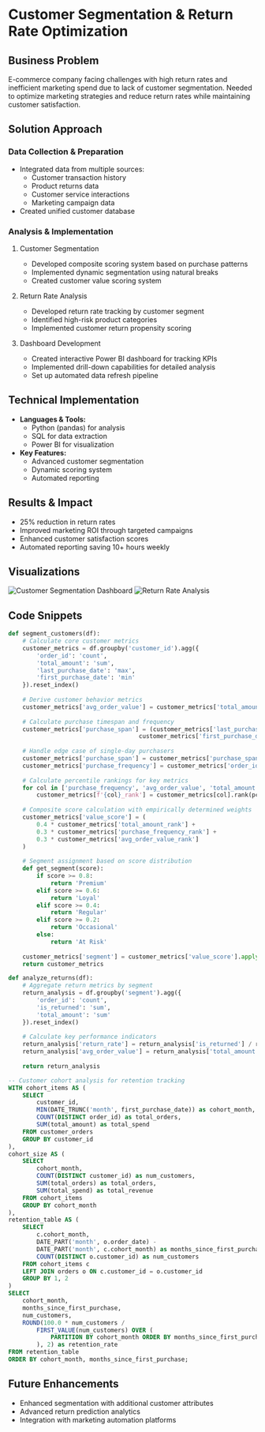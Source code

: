 # Customer Segmentation & Return Rate Optimization

## Business Problem
E-commerce company facing challenges with high return rates and inefficient marketing spend due to lack of customer segmentation. Needed to optimize marketing strategies and reduce return rates while maintaining customer satisfaction.

## Solution Approach
### Data Collection & Preparation
- Integrated data from multiple sources:
  - Customer transaction history
  - Product returns data
  - Customer service interactions
  - Marketing campaign data
- Created unified customer database

### Analysis & Implementation
1. Customer Segmentation
   - Developed composite scoring system based on purchase patterns
   - Implemented dynamic segmentation using natural breaks
   - Created customer value scoring system

2. Return Rate Analysis
   - Developed return rate tracking by customer segment
   - Identified high-risk product categories
   - Implemented customer return propensity scoring

3. Dashboard Development
   - Created interactive Power BI dashboard for tracking KPIs
   - Implemented drill-down capabilities for detailed analysis
   - Set up automated data refresh pipeline

## Technical Implementation
- **Languages & Tools:**
  - Python (pandas) for analysis
  - SQL for data extraction
  - Power BI for visualization
- **Key Features:**
  - Advanced customer segmentation
  - Dynamic scoring system
  - Automated reporting

## Results & Impact
- 25% reduction in return rates
- Improved marketing ROI through targeted campaigns
- Enhanced customer satisfaction scores
- Automated reporting saving 10+ hours weekly

## Visualizations
![Customer Segmentation Dashboard](/images/customer-segmentation.png)
![Return Rate Analysis](/images/return-analysis.png)

## Code Snippets
```python
def segment_customers(df):
    # Calculate core customer metrics
    customer_metrics = df.groupby('customer_id').agg({
        'order_id': 'count',
        'total_amount': 'sum',
        'last_purchase_date': 'max',
        'first_purchase_date': 'min'
    }).reset_index()
    
    # Derive customer behavior metrics
    customer_metrics['avg_order_value'] = customer_metrics['total_amount'] / customer_metrics['order_id']
    
    # Calculate purchase timespan and frequency
    customer_metrics['purchase_span'] = (customer_metrics['last_purchase_date'] - 
                                     customer_metrics['first_purchase_date']).dt.days
    
    # Handle edge case of single-day purchasers
    customer_metrics['purchase_span'] = customer_metrics['purchase_span'].replace(0, 1)
    customer_metrics['purchase_frequency'] = customer_metrics['order_id'] / customer_metrics['purchase_span']
    
    # Calculate percentile rankings for key metrics
    for col in ['purchase_frequency', 'avg_order_value', 'total_amount']:
        customer_metrics[f'{col}_rank'] = customer_metrics[col].rank(pct=True)
    
    # Composite score calculation with empirically determined weights
    customer_metrics['value_score'] = (
        0.4 * customer_metrics['total_amount_rank'] +
        0.3 * customer_metrics['purchase_frequency_rank'] + 
        0.3 * customer_metrics['avg_order_value_rank']
    )
    
    # Segment assignment based on score distribution
    def get_segment(score):
        if score >= 0.8: 
            return 'Premium'
        elif score >= 0.6:
            return 'Loyal'
        elif score >= 0.4:
            return 'Regular'
        elif score >= 0.2:
            return 'Occasional'
        else:
            return 'At Risk'
    
    customer_metrics['segment'] = customer_metrics['value_score'].apply(get_segment)
    return customer_metrics

def analyze_returns(df):
    # Aggregate return metrics by segment
    return_analysis = df.groupby('segment').agg({
        'order_id': 'count',
        'is_returned': 'sum',
        'total_amount': 'sum'
    }).reset_index()
    
    # Calculate key performance indicators
    return_analysis['return_rate'] = return_analysis['is_returned'] / return_analysis['order_id']
    return_analysis['avg_order_value'] = return_analysis['total_amount'] / return_analysis['order_id']
    
    return return_analysis
```

```sql
-- Customer cohort analysis for retention tracking
WITH cohort_items AS (
    SELECT
        customer_id,
        MIN(DATE_TRUNC('month', first_purchase_date)) as cohort_month,
        COUNT(DISTINCT order_id) as total_orders,
        SUM(total_amount) as total_spend
    FROM customer_orders
    GROUP BY customer_id
),
cohort_size AS (
    SELECT 
        cohort_month,
        COUNT(DISTINCT customer_id) as num_customers,
        SUM(total_orders) as total_orders,
        SUM(total_spend) as total_revenue
    FROM cohort_items
    GROUP BY cohort_month
),
retention_table AS (
    SELECT 
        c.cohort_month,
        DATE_PART('month', o.order_date) - 
        DATE_PART('month', c.cohort_month) as months_since_first_purchase,
        COUNT(DISTINCT o.customer_id) as num_customers
    FROM cohort_items c
    LEFT JOIN orders o ON c.customer_id = o.customer_id
    GROUP BY 1, 2
)
SELECT 
    cohort_month,
    months_since_first_purchase,
    num_customers,
    ROUND(100.0 * num_customers / 
        FIRST_VALUE(num_customers) OVER (
            PARTITION BY cohort_month ORDER BY months_since_first_purchase
        ), 2) as retention_rate
FROM retention_table
ORDER BY cohort_month, months_since_first_purchase;
```

## Future Enhancements
- Enhanced segmentation with additional customer attributes
- Advanced return prediction analytics
- Integration with marketing automation platforms
